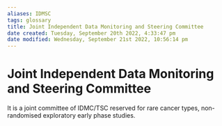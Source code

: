 ```yaml
---
aliases: IDMSC
tags: glossary 
title: Joint Independent Data Monitoring and Steering Committee
date created: Tuesday, September 20th 2022, 4:33:47 pm
date modified: Wednesday, September 21st 2022, 10:56:14 pm
---
```

# Joint Independent Data Monitoring and Steering Committee

It is a joint committee of IDMC/TSC reserved for rare cancer types, non-randomised exploratory early phase studies.
